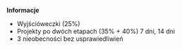 **Informacje**
- Wyjścióweczki (25%)
- Projekty po dwóch etapach (35% + 40%) 7 dni, 14 dni
- 3 nieobecności bez usprawiedliwień

